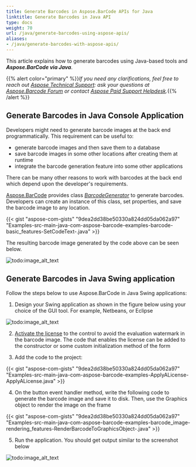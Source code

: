 ```yaml
---
title: Generate Barcodes in Aspose.BarCode APIs for Java
linktitle: Generate Barcodes in Java API
type: docs
weight: 70
url: /java/generate-barcodes-using-aspose-apis/
aliases:
- /java/generate-barcodes-with-aspose-apis/
---
```


This article explains how to generate barcodes using Java-based tools and ***Aspose.BarCode via Java***.

{{% alert color="primary" %}}*If you need any clarifications, feel free to reach out [Aspose Technical Support](/barcode/net/technical-support/): ask your questions at [Aspose.Barcode Forum](https://forum.aspose.com/c/barcode/13) or contact [Aspose Paid Support Helpdesk](https://helpdesk.aspose.com/).*{{% /alert %}}


## **Generate Barcodes in Java Console Application**
Developers might need to generate barcode images at the back end programmatically. This requirement can be useful to:

- generate barcode images and then save them to a database
- save barcode images in some other locations after creating them at runtime
- integrate the barcode generation feature into some other applications

There can be many other reasons to work with barcodes at the back end which depend upon the developer's requirements.

[Aspose.BarCode](https://www.aspose.com/products/barcode/java) provides class [*BarcodeGenerator*](https://reference.aspose.com/barcode/java/com.aspose.barcode.generation/BarcodeGenerator) to generate barcodes. Developers can create an instance of this class, set properties, and save the barcode image to any location.

{{< gist "aspose-com-gists" "9dea2dd38be50330a824dd05da062a97" "Examples-src-main-java-com-aspose-barcode-examples-barcode-basic_features-SetCodeText-.java" >}}
  
The resulting barcode image generated by the code above can be seen below.
  
![todo:image_alt_text](http://i.imgur.com/eZ68GPM.jpg)
  
## **Generate Barcodes in Java Swing application**
Follow the steps below to use Aspose.BarCode in Java Swing applications:
1. Design your Swing application as shown in the figure below using your choice of the GUI tool. For example, Netbeans, or Eclipse
  
![todo:image_alt_text](http://i.imgur.com/djVeP0U.png)
  
2. [Activate the license](/barcode/java/licensing/) to the control to avoid the evaluation watermark in the barcode image. The code that enables the license can be added to the constructor or some custom initialization method of the form

3. Add the code to the project:

{{< gist "aspose-com-gists" "9dea2dd38be50330a824dd05da062a97" "Examples-src-main-java-com-aspose-barcode-examples-ApplyALicense-ApplyALicense.java" >}}

4. On the button event handler method, write the following code to generate the barcode image and save it to disk. Then, use the Graphics object to render the image on the frame

{{< gist "aspose-com-gists" "9dea2dd38be50330a824dd05da062a97" "Examples-src-main-java-com-aspose-barcode-examples-barcode_image-rendering_features-RenderBarcodeToGraphicsObject-.java" >}}

5. Run the application. You should get output similar to the screenshot below
  
![todo:image_alt_text](http://i.imgur.com/iaTvIL8.png)

  

